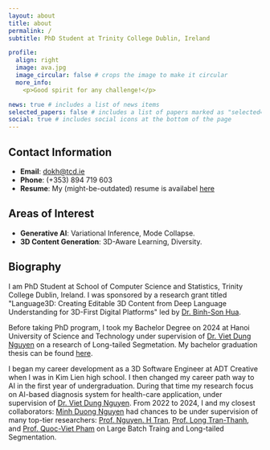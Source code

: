 ```yaml
---
layout: about
title: about
permalink: /
subtitle: PhD Student at Trinity College Dublin, Ireland

profile:
  align: right
  image: ava.jpg
  image_circular: false # crops the image to make it circular
  more_info: 
    <p>Good spirit for any challenge!</p>

news: true # includes a list of news items
selected_papers: false # includes a list of papers marked as "selected={true}"
social: true # includes social icons at the bottom of the page
---
```


## Contact Information
- **Email**: dokh@tcd.ie
- **Phone**: (+353) 894 719 603
- **Resume**: My (might-be-outdated) resume is availabel [here](assets/pdf/profile/cv.pdf)

## Areas of Interest
- **Generative AI**: Variational Inference, Mode Collapse.
- **3D Content Generation**: 3D-Aware Learning, Diversity.

## Biography 

I am PhD Student at School of Computer Science and Statistics, Trinity College Dublin, Ireland. I was sponsored by a research grant titled "Language3D: Creating Editable 3D Content from Deep Language Understanding for 3D-First Digital Platforms" led by [Dr. Binh-Son Hua](https://sonhua.github.io/).

Before taking PhD program, I took my Bachelor Degree on 2024 at Hanoi University of Science and Technology under supervision of [Dr. Viet Dung Nguyen](https://scholar.google.com/citations?user=3FN8qi0AAAAJ&hl=en) on a research of Long-tailed Segmetation. My bachelor graduation thesis can be found [here](assets/pdf/thesis/grad.pdf). 

I began my career development as a 3D Software Engineer at ADT Creative when I was in Kim Lien high school. I then changed my career path way to AI in the first year of undergraduation. During that time my research focus on AI-based diagnosis system for health-care application, under supervision of [Dr. Viet Dung Nguyen](https://scholar.google.com/citations?user=3FN8qi0AAAAJ&hl=en). From 2022 to 2024, I and my closest collaborators: [Minh Duong Nguyen](https://scholar.google.com/citations?user=3ea0RLkAAAAJ&hl=en) had chances to be under supervision of many top-tier researchers: [Prof. Nguyen. H Tran](https://nguyenhoangtran.github.io/), [Prof. Long Tran-Thanh](https://warwick.ac.uk/fac/sci/dcs/people/long_tran-thanh/), and [Prof. Quoc-Viet Pham](https://www.scss.tcd.ie/viet.pham/) on Large Batch Traing and Long-tailed Segmentation.